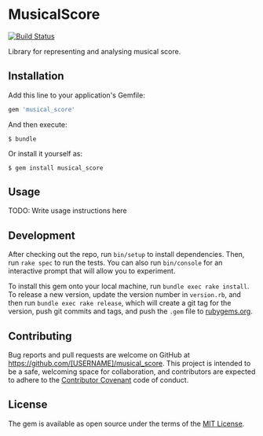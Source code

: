 # MusicalScore

[![Build Status](https://travis-ci.org/yumaito/musical_score.svg?branch=master)](https://travis-ci.org/yumaito/musical_score)

Library for representing and analysing musical score.

## Installation

Add this line to your application's Gemfile:

```ruby
gem 'musical_score'
```

And then execute:

    $ bundle

Or install it yourself as:

    $ gem install musical_score

## Usage

TODO: Write usage instructions here

## Development

After checking out the repo, run `bin/setup` to install dependencies. Then, run `rake spec` to run the tests. You can also run `bin/console` for an interactive prompt that will allow you to experiment.

To install this gem onto your local machine, run `bundle exec rake install`. To release a new version, update the version number in `version.rb`, and then run `bundle exec rake release`, which will create a git tag for the version, push git commits and tags, and push the `.gem` file to [rubygems.org](https://rubygems.org).

## Contributing

Bug reports and pull requests are welcome on GitHub at https://github.com/[USERNAME]/musical_score. This project is intended to be a safe, welcoming space for collaboration, and contributors are expected to adhere to the [Contributor Covenant](http://contributor-covenant.org) code of conduct.


## License

The gem is available as open source under the terms of the [MIT License](http://opensource.org/licenses/MIT).

